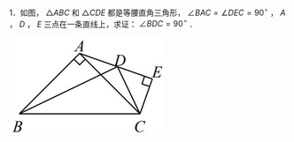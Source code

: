 1．如图， $\triangle A B C$ 和 $\triangle C D E$ 都是等腰直角三角形， $\angle B A C = \angle D E C = 9 0 ^ { \circ }$ ， $A$ ， $D$ ， $E$ 三点在一条直线上，求证： $\angle B D C = 9 0 ^ { \circ }$ ．

![](<../../qs_image_DB/专题1-1_一网打尽全等三角形模型_·十个模型（解析版）/41e83da9a9d0ddc3a323e30317371e8d0cb42adc817da7f480e46c45f6d04025.jpg>)
